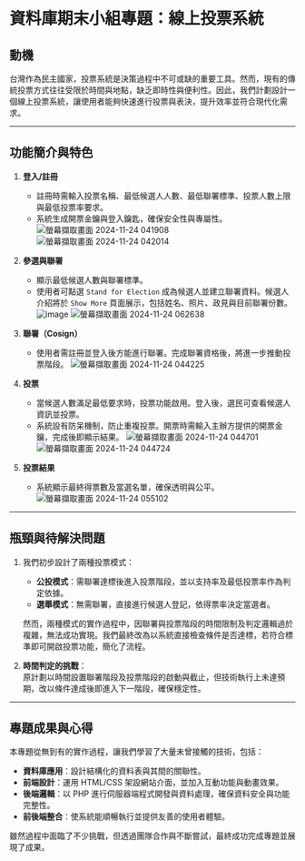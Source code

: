 # 資料庫期末小組專題：線上投票系統  

## 動機  
台灣作為民主國家，投票系統是決策過程中不可或缺的重要工具。然而，現有的傳統投票方式往往受限於時間與地點，缺乏即時性與便利性。因此，我們計劃設計一個線上投票系統，讓使用者能夠快速進行投票與表決，提升效率並符合現代化需求。

---

## 功能簡介與特色  

1. **登入/註冊**  
   - 註冊時需輸入投票名稱、最低候選人人數、最低聯署標準、投票人數上限與最低投票率要求。  
   - 系統生成開票金鑰與登入鑰匙，確保安全性與專屬性。
![螢幕擷取畫面 2024-11-24 041908](https://github.com/user-attachments/assets/34d809db-7102-4994-9b3e-313c0da4a8d0)
![螢幕擷取畫面 2024-11-24 042014](https://github.com/user-attachments/assets/a70f6658-9674-4601-91e6-3bf46a4d88c6)


2. **參選與聯署**  
   - 顯示最低候選人數與聯署標準。
   - 使用者可點選 `Stand for Election` 成為候選人並建立聯署資料。候選人介紹將於 `Show More` 頁面展示，包括姓名、照片、政見與目前聯署份數。  
![image](https://github.com/user-attachments/assets/7b286ae4-ab45-443c-9eeb-c258016fb33a)
![螢幕擷取畫面 2024-11-24 062638](https://github.com/user-attachments/assets/9fd6a2ed-ea50-4f37-b1b5-1d2fc9e7925e)

3. **聯署（Cosign）**  
   - 使用者需註冊並登入後方能進行聯署。完成聯署資格後，將進一步推動投票階段。
![螢幕擷取畫面 2024-11-24 044225](https://github.com/user-attachments/assets/f399be83-9429-4054-833d-253b5589bd09)

4. **投票**  
   - 當候選人數滿足最低要求時，投票功能啟用。登入後，選民可查看候選人資訊並投票。  
   - 系統設有防呆機制，防止重複投票。開票時需輸入主辦方提供的開票金鑰，完成後即顯示結果。
![螢幕擷取畫面 2024-11-24 044701](https://github.com/user-attachments/assets/c3364e6f-ced4-4cf7-b752-e1a82583abf7)
![螢幕擷取畫面 2024-11-24 044724](https://github.com/user-attachments/assets/1ff517b6-4076-4a74-a972-e3bc6854cbf4)

5. **投票結果**  
   - 系統顯示最終得票數及當選名單，確保透明與公平。
![螢幕擷取畫面 2024-11-24 055102](https://github.com/user-attachments/assets/052eb6f3-c3d0-4d04-a7c3-921f979222d3)

---

## 瓶頸與待解決問題  

1. 我們初步設計了兩種投票模式：  
   - **公投模式**：需聯署達標後進入投票階段，並以支持率及最低投票率作為判定依據。  
   - **選舉模式**：無需聯署，直接進行候選人登記，依得票率決定當選者。  

   然而，兩種模式的實作過程中，因聯署與投票階段的時間限制及判定邏輯過於複雜，無法成功實現。我們最終改為以系統直接檢查條件是否達標，若符合標準即可開啟投票功能，簡化了流程。

2. **時間判定的挑戰**：  
   原計劃以時間設置聯署階段及投票階段的啟動與截止，但技術執行上未達預期，改以條件達成後即進入下一階段，確保穩定性。

---

## 專題成果與心得  

本專題從無到有的實作過程，讓我們學習了大量未曾接觸的技術，包括：  
- **資料庫應用**：設計結構化的資料表與其間的關聯性。  
- **前端設計**：運用 HTML/CSS 架設網站介面，並加入互動功能與動畫效果。  
- **後端邏輯**：以 PHP 進行伺服器端程式開發與資料處理，確保資料安全與功能完整性。  
- **前後端整合**：使系統能順暢執行並提供友善的使用者體驗。  

雖然過程中面臨了不少挑戰，但透過團隊合作與不斷嘗試，最終成功完成專題並展現了成果。
